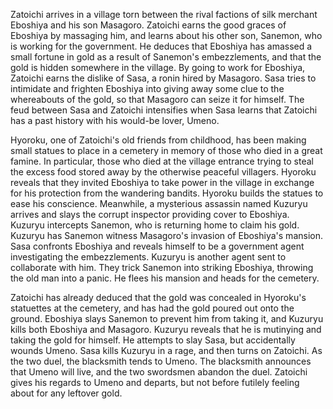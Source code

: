 <!-- Zatoichi Meets Yojimbo (1970) -->

Zatoichi arrives in a village torn between the rival factions of silk merchant Eboshiya and his son Masagoro. Zatoichi earns the good graces of Eboshiya by massaging him, and learns about his other son, Sanemon, who is working for the government. He deduces that Eboshiya has amassed a small fortune in gold as a result of Sanemon's embezzlements, and that the gold is hidden somewhere in the village. By going to work for Eboshiya, Zatoichi earns the dislike of Sasa, a ronin hired by Masagoro. Sasa tries to intimidate and frighten Eboshiya into giving away some clue to the whereabouts of the gold, so that Masagoro can seize it for himself. The feud between Sasa and Zatoichi intensifies when Sasa learns that Zatoichi has a past history with his would-be lover, Umeno.

Hyoroku, one of Zatoichi's old friends from childhood, has been making small statues to place in a cemetery in memory of those who died in a great famine. In particular, those who died at the village entrance trying to steal the excess food stored away by the otherwise peaceful villagers. Hyoroku reveals that they invited Eboshiya to take power in the village in exchange for his protection from the wandering bandits. Hyoroku builds the statues to ease his conscience. Meanwhile, a mysterious assassin named Kuzuryu arrives and slays the corrupt inspector providing cover to Eboshiya. Kuzuryu intercepts Sanemon, who is returning home to claim his gold. Kuzuryu has Sanemon witness Masagoro's invasion of Eboshiya's mansion. Sasa confronts Eboshiya and reveals himself to be a government agent investigating the embezzlements. Kuzuryu is another agent sent to collaborate with him. They trick Sanemon into striking Eboshiya, throwing the old man into a panic. He flees his mansion and heads for the cemetery.

Zatoichi has already deduced that the gold was concealed in Hyoroku's statuettes at the cemetery, and has had the gold poured out onto the ground. Eboshiya slays Sanemon to prevent him from taking it, and Kuzuryu kills both Eboshiya and Masagoro. Kuzuryu reveals that he is mutinying and taking the gold for himself. He attempts to slay Sasa, but accidentally wounds Umeno. Sasa kills Kuzuryu in a rage, and then turns on Zatoichi. As the two duel, the blacksmith tends to Umeno. The blacksmith announces that Umeno will live, and the two swordsmen abandon the duel. Zatoichi gives his regards to Umeno and departs, but not before futilely feeling about for any leftover gold.